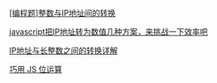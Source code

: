 
[[编程题]整数与IP地址间的转换](https://www.nowcoder.com/questionTerminal/66ca0e28f90c42a196afd78cc9c496ea)

[javascript把IP地址转为数值几种方案，来挑战一下效率吧](https://www.cnblogs.com/whyoop/p/3140803.html)

[IP地址与长整数之间的转换详解](https://www.iteye.com/blog/aokunsang-622498)

[巧用 JS 位运算](http://www.sosout.com/2018/10/09/javascript-bits-op.html)